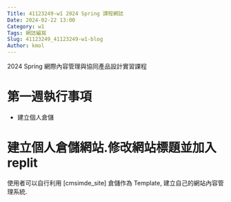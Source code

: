 ```yaml
---
Title: 41123249-w1 2024 Spring 課程網誌
Date: 2024-02-22 13:00
Category: w1
Tags: 網誌編寫
Slug: 41123249_41123249-w1-blog
Author: kmol
---
```


2024 Spring 網際內容管理與協同產品設計實習課程

<!-- PELICAN_END_SUMMARY -->

# 第一週執行事項
- 建立個人倉儲
# 建立個人倉儲網站.修改網站標題並加入replit
使用者可以自行利用 [cmsimde_site] 倉儲作為 Template, 建立自己的網站內容管理系統.
